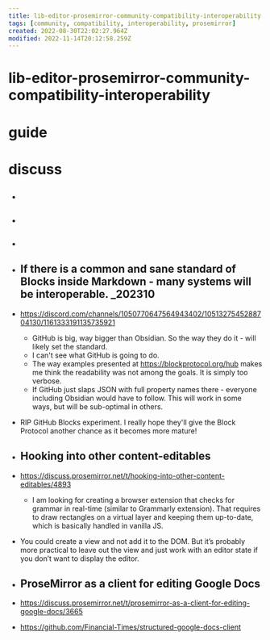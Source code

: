 ```yaml
---
title: lib-editor-prosemirror-community-compatibility-interoperability
tags: [community, compatibility, interoperability, prosemirror]
created: 2022-08-30T22:02:27.964Z
modified: 2022-11-14T20:12:58.259Z
---
```


# lib-editor-prosemirror-community-compatibility-interoperability

# guide

# discuss
- ## 

- ## 

- ## 

- ## If there is a common and sane standard of Blocks inside Markdown - many systems will be interoperable. _202310
- https://discord.com/channels/1050770647564943402/1051327545288704130/1161333191135735921
  - GitHub is big, way bigger than Obsidian. So the way they do it - will likely set the standard.
  - I can't see what GitHub is going to do.
  - The way examples presented at https://blockprotocol.org/hub makes me think the readability was not among the goals. It is simply too verbose.
  - If GitHub just slaps JSON with full property names there - everyone including Obsidian would have to follow. This will work in some ways, but will be sub-optimal in others. 

- RIP GitHub Blocks experiment. I really hope they'll give the Block Protocol another chance as it becomes more mature!

- ## Hooking into other content-editables
- https://discuss.prosemirror.net/t/hooking-into-other-content-editables/4893
  - I am looking for creating a browser extension that checks for grammar in real-time (similar to Grammarly extension). That requires to draw rectangles on a virtual layer and keeping them up-to-date, which is basically handled in vanilla JS. 
- You could create a view and not add it to the DOM. But it’s probably more practical to leave out the view and just work with an editor state if you don’t want to display the editor.

- ## ProseMirror as a client for editing Google Docs
- https://discuss.prosemirror.net/t/prosemirror-as-a-client-for-editing-google-docs/3665

- https://github.com/Financial-Times/structured-google-docs-client
